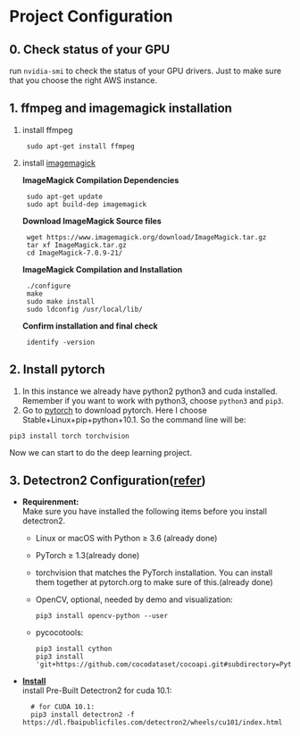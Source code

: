 # Project Configuration

## 0. Check status of your GPU
run `nvidia-smi` to check the status of your GPU drivers. Just to make sure that you choose the right AWS instance.

## 1. ffmpeg and imagemagick installation
1. install ffmpeg
    
        sudo apt-get install ffmpeg  
        
2. install [imagemagick](https://linuxconfig.org/how-to-install-imagemagick-7-on-ubuntu-18-04-linux)
    
    **ImageMagick Compilation Dependencies**
    
        sudo apt-get update
        sudo apt build-dep imagemagick
        
    **Download ImageMagick Source files**
    
        wget https://www.imagemagick.org/download/ImageMagick.tar.gz
        tar xf ImageMagick.tar.gz
        cd ImageMagick-7.0.9-21/
        
    **ImageMagick Compilation and Installation**
    
        ./configure
        make
        sudo make install
        sudo ldconfig /usr/local/lib/
        
    **Confirm installation and final check**
    
        identify -version
    
## 2. Install pytorch
  1. In this instance we already have python2 python3 and cuda installed. Remember if you want to work with python3, choose `python3` and `pip3`.
  2. Go to [pytorch](https://pytorch.org/) to download pytorch. Here I choose Stable+Linux+pip+python+10.1. So the command line will be:
    
    pip3 install torch torchvision
  Now we can start to do the deep learning project.
  
  
## 3. Detectron2 Configuration([refer](https://github.com/facebookresearch/detectron2))
- **Requirenment:**  
    Make sure you have installed the following items before you install detectron2.
  - Linux or macOS with Python ≥ 3.6 (already done)
  - PyTorch ≥ 1.3(already done)
  - torchvision that matches the PyTorch installation. You can install them together at pytorch.org to make sure of this.(already done)
  - OpenCV, optional, needed by demo and visualization:
  
        pip3 install opencv-python --user
        
  - pycocotools:  
  
        pip3 install cython
        pip3 install 'git+https://github.com/cocodataset/cocoapi.git#subdirectory=PythonAPI'
        
- **[Install](https://github.com/facebookresearch/detectron2/blob/master/INSTALL.md)**  
    install Pre-Built Detectron2 for cuda 10.1:
        
        # for CUDA 10.1:
        pip3 install detectron2 -f https://dl.fbaipublicfiles.com/detectron2/wheels/cu101/index.html
